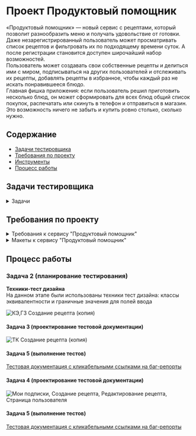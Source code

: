 # <a name="up" />Проект Продуктовый помощник

«Продуктовый помощник» — новый сервис с рецептами, который позволит разнообразить меню и получать удовольствие от готовки.   
Даже незарегистрированный пользователь может просматривать список рецептов и фильтровать их по подходящему времени суток. А после регистрации становится доступен широчайший набор возможностей.   
Пользователь может создавать свои собственные рецепты и делиться ими с миром, подписываться на других пользователей и отслеживать их рецепты, добавлять рецепты в избранное, чтобы каждый раз не искать понравившееся блюдо.  
Главная фишка приложения: если пользователь решил приготовить несколько блюд, он может сформировать для всех блюд общий список покупок, распечатать или скинуть в телефон и отправиться в магазин. Это возможность ничего не забыть и купить ровно столько, сколько нужно.    

## Содержание
- [Задачи тестировщика](#задачи-тестировщика)
- [Требования по проекту](#требования-по-проекту)
- [Инструменты](#инструменты)
- [Процесс работы](#процесс-работы)
     
## Задачи тестировщика

<details>
<summary> Задачи </summary> 

1. Проанализировать требования к сервису "Продуктовый помощник"
2. Выделить классы эквивалентности и граничные значения для формы создания заказа (редактирования)
3. Спроектировать тест-кейсы для формы создания заказа (редактирования)
4. Спроектироват чек-листы для страниц "Мои подписки", страница автора, создания рецепта, редактировани
5. Выполнить тестирование и оформить баг-репорты

***

</details>

## Требования по проекту

<details>
<summary>Требования к сервису "Продуктовый помощник" </summary>

### Требования к Продуктовый помощник

**Макеты:**  
https://www.figma.com/file/rMtqMxDFNhDIgJEFVMv8jX/Recipes?node-id=0%3A1  
Внешний вид всех элементов, их наличие на странице, взаимное расположение и прочие характеристики можно посмотреть на макетах. Ниже в требованиях приведены только функциональные особенности и логика работы приложения.  

### Системные требования  
Сайт должен работать во всех современных браузерах актуальной версии. Актуальные версии — те, которые прямо сейчас можно скачать в интернете и установить.  
Для старых браузеров (например, IE6) сервер должен возвращать страницу- заглушку с текстом «Ваш браузер устарел, обновите его или воспользуйтесь другим браузером».
Страница должна корректно масштабироваться для экранов шириной не менее 400 пикселей.  

### Шапка   
Шапка — блок в верхней части страницы, который показывается на всех страницах одинаково. Содержимое шапки отличается для авторизованного и неавторизованного пользователя.
Для любого пользователя всегда доступен раздел «Рецепты». Клик по нему ведёт на главную страницу сайта. 

Для неавторизованного пользователя доступны следующие элементы:  
- Кнопка «Войти»: по клику открывается страница авторизации.  
- Кнопка «Зарегистрироваться»: по клику открывается страница регистрации.  

Для авторизованного пользователя доступны следующие элементы:  
- Раздел «Мои подписки»: по клику происходит переход на страницу подписок пользователя.  
- Раздел «Создать рецепт»: по клику происходит переход на экран создания нового рецепта.  
- Раздел «Избранное»: по клику происходит переход на страницу избранных рецептов.  
- Раздел «Список покупок»: по клику открывается страница со списком покупок для всех выбранных рецептов.  
- Кнопка «Изменить пароль»: клик перемещает пользователя на страницу смены пароля.  
- Кнопка «Выход»: по клику происходит выход из учётной записи пользователя.  
  
При ширине экрана 770 пикселей и менее шапка изменяется, чтобы вместить все нужные элементы. Кнопки «Войти» и «Зарегистрироваться» для неавторизованного пользователя, а также «Изменить пароль» и «Выйти» для авторизованного остаются в шапке.  
Все остальные разделы (их состав зависит от того, авторизован ли пользователь) убираются под отдельную кнопку из трёх горизонтальных линий. По клику на эту кнопку страница сдвигается вправо, показывая список доступных разделов. Повторный клик на кнопку из трёх горизонтальных линий ведёт к скрытию разделов и сдвигу сайта обратно влево. Клик по любому разделу ведет к переходу в этот раздел и скрытию списка разделов.  

### Учётная запись  
**Авторизация**  
Попасть на экран авторизации неавторизованный пользователь может по клику на кнопку «Войти» в шапке или по прямой ссылке — http://host/signing, где
вместо host нужно подставить URL стенда. Авторизованный пользователь, перешедший по прямой ссылке, будет перенаправлен на главную страницу.  
На экране присутствуют поля ввода: «Электронная почта» и «Пароль». При вводе пароля символы маскируются точками.
Кнопка «Войти» неактивна, пока хотя бы в одном поле отсутствуют данные. При нажатии на кнопку «Войти» происходит валидация введённых данных. Если данные введены некорректно, появляется всплывающее сообщение: «Невозможно войти с предоставленными учётными данными». Если данные введены корректно, происходит переход на главную страницу приложения.  

**Регистрация**  
Попасть на экран регистрации неавторизованный пользователь может по клику на кнопку «Зарегистрироваться» в шапке или по прямой ссылке — http://host/signup. Авторизованный пользователь, перешедший по прямой ссылке, будет перенаправлен на главную страницу.  
На экране присутствуют поля «Имя», «Фамилия», «Имя пользователя», «Адрес электронной почты» и «Пароль». К полям применяются следующие требования:    
![iScreen Shoter - Safari - 231206151135](https://github.com/SofiiaSleptsova/Produktovyy_pomoshchnik/assets/147629405/35fc3277-61af-408e-8ff9-8df533e931dc)  

При вводе пароля символы маскируются точками.  
Кнопка «Создать аккаунт» неактивна, пока хотя бы в одном поле отсутствуют данные. При нажатии на кнопку происходит валидация введённых данных. Если
данные корректны, происходит переход на страницу авторизации. Если данные некорректны, появляется всплывающее сообщение. Текст сообщения содержит информацию о всех допущенных ошибках. Перехода на другую страницу не происходит.  

**Смена пароля**  
Авторизованный пользователь может попасть на экран смены пароля по клику на кнопку «Изменить пароль» в шапке или по прямой ссылке — http://host/change- password. Неавторизованный пользователь при попытке перейти по прямой ссылке будет перенаправлен на страницу авторизации.  
Страница содержит три поля: «Старый пароль», «Новый пароль» и «Подтверждение нового пароля». Весь введенный в поля текст маскируется точками.  
Кнопка «Изменить пароль» неактивна, если хотя бы одно поле осталось пустым. Также кнопка неактивна, если данные в полях «Новый пароль» и «Подтверждение нового пароля» не совпадают.  
При клике на кнопку проверяется корректность нового пароля в соответствии с ограничениями, аналогичными для пароля при регистрации. Если пароль не соответствует требованиям, появится сообщение об ошибке.  
Если новый пароль соответствует требованиям, происходит проверка старого пароля. Если старый пароль введен неверно, появляется сообщение об ошибке с текстом «Неправильный пароль». Если старый пароль корректен, происходит переход на главную страницу.  

### Главная страница  
Пользователь с любым статусом авторизации может попасть на главную страницу, кликнув на раздел «Рецепты» в шапке. Также на главную страницу можно попасть по прямой ссылке — http://host/recipes. Для авторизованных пользователей переход на главную страницу также случится при переходе по ссылке — http://host.  

**Список рецептов**  
Главная страница содержит набор карточек с рецептами. Карточки сгруппированы по шесть штук максимум и отсортированы по времени создания — от новых к старым. Для доступа к другим группам карточек в нижней части страницы присутствует пагинация*, с помощью которой можно смещаться на одну группу вперед или назад, а также выбирать конкретную группу рецептов по её номеру.  
***Пагинация, или пейджинг (англ. page — страница) — постраничное распределение информации.***

**Карточка рецепта**  
Каждая карточка рецепта состоит из следующих компонентов: фото, название, теги, время приготовления, автор рецепта, кнопка работы со списком покупок и кнопка работы с избранным. Активные действия можно проводить со следующими элементами:  
- **Автор рецепта.** По клику происходит переход на страницу пользователя, опубликовавшего этот рецепт.  
- **Кнопка работы со списом покупок.** Если рецепт ранее не был добавлен в список покупок, кнопка будет содержать текст « Добавить в покупки». При ➕
клике на такую кнопку рецепт и его ингредиенты будут добавлены в список покупок, а текст на кнопке изменится на « Рецепт добавлен». Если кликнуть ✔
на кнопку « Рецепт добавлен», то рецепт будет удалён из списка покупок, а ✔ текст кнопки сменится обратно на «➕ Добавить в покупки».  
- **Кнопка работы с избранным.** Если рецепт не добавлен в избранное, то по клику на пустую звёздочку рецепт попадает в избранное, а звёздочка закрашивается. Если кликнуть на закрашенную звёздочку, то рецепт из избранного удаляется, а звёздочка становится незакрашенной.  

**Фильтрация по тегам**  
В правой верхней части страницы находится список фильтров, который состоит из чек-боксов. Все чек-боксы по умолчанию включены, но могут быть отключены пользователем по клику. 
На экран выведены только те рецепты, которые содержат тег хотя бы одного включённого чек-бокса, т.е. если включен тег «Утро», то выведутся все рецепты, в которых есть этот тег — вне зависимости от других тегов. Если включены несколько чек-боксов, например, «Утро» и «День», то будут выведены все рецепты, содержащие хотя бы один из этих тегов. Если не включён ни один чек- бокс, то на экран будут выведены все рецепты без фильтрации.  

### Страница рецепта
Любой пользователь вне зависимости от статуса авторизации может попасть на страницу рецепта по клику на карточку рецепта на главной странице, на странице избранного или странице автора, по клику на рецепт на странице подписок или странице покупок. Также на страницу рецепта можно попасть по прямой ссылке — http://host/recipes/:id, где :id - идентификатор рецепта. Этот идентификатор можно посмотреть в адресной строке браузера или в ответе сервера.  
Для неавторизованного пользователя на странице будут доступны следующие элементы: название, тег, время приготовления, имя автора, ингредиенты и описание. По клику на имя автора неавторизованного пользователя перенаправит на страницу авторизации.  
Авторизованный пользователь при клике на имя автора будет перенаправлен на страницу пользователя, который является автором рецепта. Также авторизованному пользователю доступны следующие элементы и функции:  
- Звёздочка — кнопка добавления в избранное или удаления из избранного. Если рецепта в избранном нет, то по клику на пустую звёздочку он попадает в избранное, а звёздочка закрашивается. Если кликнуть на закрашенную звёздочку, то рецепт из избранного удаляется, а звёздочка становится незакрашенной.
- Кнопка добавления в список покупок или удаления из этого списка. Если рецепт не был добавлен в список покупок, то текст кнопки будет «+ Добавить в покупки». По клику на кнопку с таким текстом происходит добавление рецепта в список покупок, а кнопка меняет текст на « Рецепт добавлен». Если ✔ кликнуть на кнопку « Рецепт добавлен», то рецепт будет удалён из списка ✔ покупок, а текст кнопки сменится обратно на «+ Добавить в покупки».
Кнопка подписки на автора рецепта или отписки от него. Если подписки на автора рецепта нет, то текст кнопки будет «Подписаться на автора». При клике на такую кнопку автор добавляется в подписки, а кнопка меняет текст на «Отписаться от автора». Если же кликнуть на кнопку «Отписаться от автора», то автор будет удалён из подписок, а кнопка сменит текст обратно на «Подписаться на автора».

### Страница пользователя
Авторизованный пользователь может попасть на страницу пользователя по клику на имя пользователя в карточке рецепта на главной странице, по клику на имя пользователя на странице рецепта или по клику на имя пользователя на странице подписок.  
Также на страницу пользователя можно попасть по прямой ссылке — http://host/user/:id, где :id — идентификатор пользователя. Этот идентификатор можно посмотреть в адресной строке браузера или в ответе сервера. Неавторизованный пользователь при попытке перейти по прямой ссылке будет перенаправлен на страницу авторизации.  
На странице пользователя отображаются карточки тех рецептов, которые создал этот пользователь.  
Под именем пользователя расположена кнопка. Текст на кнопке и действия по клику на неё зависят от того, есть ли у пользователя подписка на выбранного пользователя. Если подписки нет, то текст на кнопке — «Подписаться на автора», по клику произойдёт добавление автора на страницу подписок. Если подписка есть, то текст на кнопке — «Отписаться от автора», по клику пользователь будет удалён из подписок.  
В правой верхней части экрана находится набор фильтров, которые должны работать так же, как и фильтры на главной странице, но в пределах рецептов выбранного пользователя.
Карточки выглядят так же, как карточки на главной странице, и имеют аналогичную функциональность. То же самое с пагинацией: она работает аналогично пагинации на главной странице.  

### Подписки
Авторизованный пользователь может попасть на страницу подписок по клику на раздел «Мои подписки» в шапке или по прямой ссылке — http://host/subscriptions.  
Неавторизованный пользователь при попытке перейти по прямой ссылке будет перенаправлен на страницу авторизации.  
На странице отображаются пользователи, на которых текущий пользователь подписан. Если пользователь ещё ни на кого не подписался, страница остаётся пустой.  
На странице подписок отображается набор карточек других пользователей. Каждая карточка содержит имя, список рецептов и кнопку «Отписаться».  
Если рецептов больше трёх, то появляется ссылка с текстом «Ещё N рецептов», где N — количество рецептов (больше трёх) у выбранного пользователя. Клик по этой ссылке ведёт на страницу выбранного пользователя.   
Клик по рецепту ведёт на страницу выбранного рецепта.  
Клик по кнопке «Отписаться» удаляет выбранного пользователя со страницы подписок.  

### Создание рецепта
Авторизованный пользователь может попасть на страницу создания рецепта по клику на раздел «Создать рецепт» в шапке или по прямой ссылке
— http://host/recipes/create. Неавторизованный пользователь при попытке перейти по прямой ссылке будет перенаправлен на страницу авторизации.
Страница создания рецепта состоит из следующих элементов: название рецепта, теги, блок ингредиентов, время приготовления, описание рецепта, загрузчик фото и кнопка «Создать рецепт».  
Для текстовых полей существует ряд ограничений:   
![iScreen Shoter - Safari - 231206152935](https://github.com/SofiiaSleptsova/Produktovyy_pomoshchnik/assets/147629405/e00e9ed4-e023-4f92-adfe-198196a019a9)

Блоки ингредиентов включают два поля: «Ингредиент» и «Количество». При вводе названия ингредиента появляется подсказка (содержимое подсказки приходит с сервера), из которой следует выбрать нужный продукт.  
В момент выбора продукта из подсказки справа от поля «Количество» появляется единица измерения для данного продукта (также приходит с сервера). Поле «Количество» принимает только целые числа.  
Под полями ввода находится кнопка «Добавить ингредиент». Кнопка неактивна, если из предложенного списка не выбран продукт, в поле «Количество» не введены данные или данные не являются целыми положительными числами. При клике на кнопку происходит добавление ингредиента в список между полями ввода и кнопкой «Добавить ингредиент». Справа от каждого ингредиента есть кнопка «Удалить», клик на которую удаляет выбранный ингридиент из списка.  
Кнопка «Выбрать файл» открывает системный диалог выбора файла. Добавить можно только изображение.  
Кнопка «Создать рецепт» неактивна, пока хотя бы одно текстовое поле оставлено пустым, не выбран ни один тег или не загружено изображение. При клике на кнопку «Создать рецепт» происходит валидация введенных данных. Если данные некорректны, на экран выводится всплывающее сообщение об ошибке, включающее пояснение ко всем неверно заполненным полям. Если данные заполнены в соответствии с ограничениями, создаётся новый рецепт, пользователь автоматически переходит на страницу рецепта. 

### Избранное
Авторизованный пользователь может попасть по клику на раздел «Избранное» на главной странице или по прямой ссылке — http://host/favorites/. Неавторизованный пользователь при попытке перейти по прямой ссылке будет перенаправлен на страницу авторизации.  
На странице избранного отображаются карточки рецептов, которые ранее были добавлены в избранное.  
В правой верхней части экрана находится набор фильтров, которые должны работать так же, как и фильтры на главной странице, но в пределах рецептов выбранного пользователя.  
Карточки выглядят так же, как карточки на главной странице, и имеют аналогичную функциональность. То же самое с пагинацией: она работает аналогично пагинации на главной странице.  

### Список покупок  
Авторизованный пользователь может попасть на страницу покупок по клику на раздел «Список покупок» на главной странице или по прямой ссылке
— http://host/cart/. Неавторизованный пользователь при попытке перейти по прямой ссылке будет перенаправлен на страницу авторизации.  
На странице представлен список рецептов, добавленных в список покупок. Список может занимать в высоту больше экрана, в таком случае можно проскроллить страницу.
Клик по названию рецепта ведёт на страницу рецепта.  
Клик по кнопке «Удалить» удаляет рецепт из списка покупок.  
По клику на кнопку «Скачать список» формируется текстовый файл в формате .txt со списком всех необходимых ингредиентов для рецептов, добавленных в список покупок. Если в двух рецептах встречается один и тот же ингредиент, то в файле с покупками количество ингредиента должно быть просуммировано для всех рецептов, где он встречается.  

</details>

<details>
<summary>Макеты к сервису "Продуктовый помощник" </summary>

![Recipes_page-0001](https://github.com/SofiiaSleptsova/Produktovyy_pomoshchnik/assets/147629405/6fd990f5-4fb2-4a49-a1f9-5fb8cd398fd4)

![Recipes_page-0006](https://github.com/SofiiaSleptsova/Produktovyy_pomoshchnik/assets/147629405/89c5e6ab-2a54-4e9a-9b63-5556582a3505)

![Recipes_page-0008](https://github.com/SofiiaSleptsova/Produktovyy_pomoshchnik/assets/147629405/0cd55aea-1fe9-49f2-aee0-99cda24c8a60)

![Recipes_page-0012](https://github.com/SofiiaSleptsova/Produktovyy_pomoshchnik/assets/147629405/c223abad-a3eb-4b3d-a6d9-8cba24571719)

![Recipes_page-0002](https://github.com/SofiiaSleptsova/Produktovyy_pomoshchnik/assets/147629405/c42f3352-cc46-49f0-8686-0305dbfd9eee)

![Recipes_page-0009](https://github.com/SofiiaSleptsova/Produktovyy_pomoshchnik/assets/147629405/6e5d943d-3013-47fa-874c-f33b653d1b02)

![Recipes_page-0013](https://github.com/SofiiaSleptsova/Produktovyy_pomoshchnik/assets/147629405/2da7d35a-f424-4cf4-a64c-92cc645d5f13)

![Recipes_page-0015](https://github.com/SofiiaSleptsova/Produktovyy_pomoshchnik/assets/147629405/bed95139-fc22-46da-897d-98633418ebc7)

![Recipes_page-0003](https://github.com/SofiiaSleptsova/Produktovyy_pomoshchnik/assets/147629405/80827bfb-657c-47f2-ac9b-a63fc1face36)

![Recipes_page-0010](https://github.com/SofiiaSleptsova/Produktovyy_pomoshchnik/assets/147629405/e7e7af01-f854-4f56-bc41-5472602a359a)

![Recipes_page-0011](https://github.com/SofiiaSleptsova/Produktovyy_pomoshchnik/assets/147629405/bb47079f-191a-4caa-87aa-336de0b1c285)

![Recipes_page-0014](https://github.com/SofiiaSleptsova/Produktovyy_pomoshchnik/assets/147629405/19c7af8b-43b4-400f-ac5a-db8a2ed0975f)

![Recipes_page-0016](https://github.com/SofiiaSleptsova/Produktovyy_pomoshchnik/assets/147629405/62556dd7-8d0b-4dc8-bf49-1823379144f4)

![Recipes_page-0004](https://github.com/SofiiaSleptsova/Produktovyy_pomoshchnik/assets/147629405/0e17ebf9-eccf-459d-a004-a286e1c6b644)

![Recipes_page-0005](https://github.com/SofiiaSleptsova/Produktovyy_pomoshchnik/assets/147629405/d03090cf-6525-4070-9ac9-367e53c78798)

![Recipes_page-0007](https://github.com/SofiiaSleptsova/Produktovyy_pomoshchnik/assets/147629405/8871a8a0-ba45-4de4-bb3e-d4b889880c32)

</details>

## Процесс работы
### Задача 2 (планирование тестирования)
**Техники-тест дизайна**  
На данном этапе были использованы техники тест дизайна: классы эквивалентности и граничные значения для полей ввода

![КЭ,ГЗ Создание рецепта (копия)](https://github.com/SofiiaSleptsova/Produktovyy_pomoshchnik/assets/147629405/b43c5792-e6cf-4b32-ac61-6e3d301a980e)

#### Задача 3 (проектирование тестовой документации)

![ТК Создание рецепта (копия)](https://github.com/SofiiaSleptsova/Produktovyy_pomoshchnik/assets/147629405/671a9136-1092-483a-87d5-c9f3572829df)

#### Задача 5 (выполнение тестов)

[Тестовая документация с кликабельными ссылками на баг-репорты](https://docs.google.com/spreadsheets/d/1S4wbEp-A4GOz2zPZErLpfbiijYtsmvR8DTCOM3-fVY0/edit?usp=sharing)

#### Задача 4 (проектирование тестовой документации)

![Мои подписки, Создание рецепта, Редактирование рецепта, Страница пользователя](https://github.com/SofiiaSleptsova/Produktovyy_pomoshchnik/assets/147629405/22082843-b776-4374-893b-094b932445f8)

#### Задача 5 (выполнение тестов)

[Тестовая документация с кликабельными ссылками на баг-репорты](https://docs.google.com/spreadsheets/d/1S4wbEp-A4GOz2zPZErLpfbiijYtsmvR8DTCOM3-fVY0/edit?usp=sharing)
